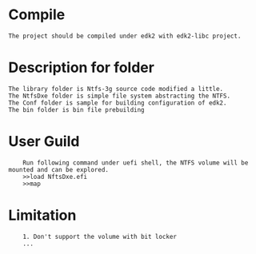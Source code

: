 # Compile
    The project should be compiled under edk2 with edk2-libc project. 
    
# Description for folder
    The library folder is Ntfs-3g source code modified a little. 
    The NtfsDxe folder is simple file system abstracting the NTFS. 
    The Conf folder is sample for building configuration of edk2.
    The bin folder is bin file prebuilding

# User Guild
        Run following command under uefi shell, the NTFS volume will be mounted and can be explored.
        >>load NftsDxe.efi
        >>map
        
# Limitation
        1. Don't support the volume with bit locker
        ...
